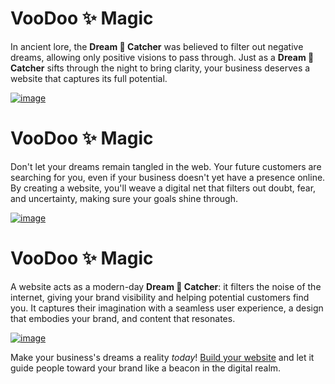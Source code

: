 # VooDoo ✨ Magic

In ancient lore, the **Dream 🪬 Catcher** was believed to filter out negative dreams, allowing only positive visions to pass through. Just as a **Dream 🪬 Catcher** sifts through the night to bring clarity, your business deserves a website that captures its full potential.

[![image](https://github.com/itpp-labs/VooDoo/assets/186131/f69be768-f60b-4faa-ac48-a2c383d2f7ac)](https://www.odoo.com/app/website?debug=%F0%9F%AA%AC)

# VooDoo ✨ Magic

Don't let your dreams remain tangled in the web. Your future customers are searching for you, even if your business doesn't yet have a presence online. By creating a website, you'll weave a digital net that filters out doubt, fear, and uncertainty, making sure your goals shine through.

[![image](https://github.com/itpp-labs/VooDoo/assets/186131/6ccfbe77-76ea-4bbb-8e45-a63604fac655)](https://www.odoo.com/app/website?debug=%F0%9F%AA%AC)

# VooDoo ✨ Magic

A website acts as a modern-day **Dream 🪬 Catcher**: it filters the noise of the internet, giving your brand visibility and helping potential customers find you. It captures their imagination with a seamless user experience, a design that embodies your brand, and content that resonates.

[![image](https://github.com/itpp-labs/VooDoo/assets/186131/097601f3-13ca-4b35-bf15-e3d291e5259f)](https://www.odoo.com/app/website?debug=%F0%9F%AA%AC)

Make your business's dreams a reality *today*! [Build your website](https://www.odoo.com/app/website?debug=%F0%9F%AA%AC) and let it guide people toward your brand like a beacon in the digital realm.
